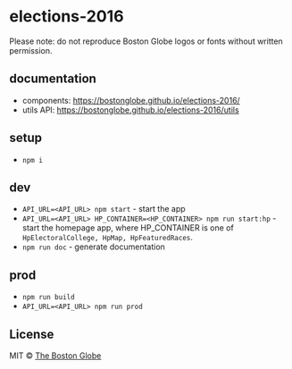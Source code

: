 # elections-2016

Please note: do not reproduce Boston Globe logos or fonts without written permission.

## documentation

- components: <https://bostonglobe.github.io/elections-2016/>
- utils API: <https://bostonglobe.github.io/elections-2016/utils>

## setup

-   `npm i`

## dev

-   `API_URL=<API_URL> npm start` - start the app
-   `API_URL=<API_URL> HP_CONTAINER=<HP_CONTAINER> npm run start:hp` - start the homepage app, where HP_CONTAINER is one of `HpElectoralCollege, HpMap, HpFeaturedRaces`.
-   `npm run doc` - generate documentation

## prod

-   `npm run build`
-   `API_URL=<API_URL> npm run prod`

## License

MIT © [The Boston Globe](http://github.com/BostonGlobe)
